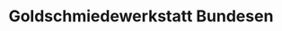 ---
title: "Goldschmiedewerkstatt Bundesen"
url: /flensburg/goldschmiedewerkstatt-bundesen/
shop: Schmuck
---